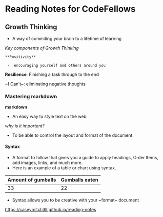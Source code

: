# Reading Notes for CodeFellows

## Growth Thinking
  - A way of commiting your brain to a lifetime of learning
 
 *Key components of Growth Thinking* 
    
    **Positivity**
     
     -  encouraging yourself and others around you 
    
**Resilience**: Finishing a task through to the end
        
~I Can't~:  eliminating negative thoughts 
           
           
           
           
           
           
           

### Mastering markdown
**markdown**
 - An easy way to style text on the web
 
 *why is it important?*
 
 - To be able to control the layout and format of the document.
 #### Syntax
   - A format to follow that gives you a guide to apply headings, Order Items, add images, links, and much more.
   - Here is an example of a table or chart using syntax.
   
   Amount of gumballs| Gumballs eaten
   ------------------|---------------
   33                | 22
   
   - Syntax allows you to be creative with your ~format~ document


 https://caseymitch3ll.github.io/reading-notes  
   


 
